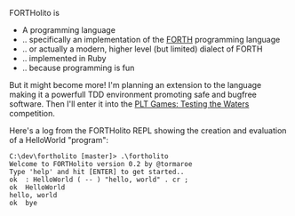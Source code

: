 FORTHolito is

* A programming language
* .. specifically an implementation of the [FORTH](http://en.wikipedia.org/wiki/Forth_%28programming_language%29) programming language
* .. or actually a modern, higher level (but limited) dialect of FORTH
* .. implemented in Ruby
* .. because programming is fun

But it might become more! I'm planning an extension to the language making it a powerfull TDD environment promoting safe and bugfree software. Then I'll enter it into the [PLT Games: Testing the Waters](http://www.pltgames.com/competition/2013/1) competition.

Here's a log from the FORTHolito REPL showing the creation and evaluation of a HelloWorld "program":

    C:\dev\fortholito [master]> .\fortholito
    Welcome to FORTHolito version 0.2 by @tormaroe
    Type 'help' and hit [ENTER] to get started..
    ok  : HelloWorld ( -- ) "hello, world" . cr ;
    ok  HelloWorld
    hello, world
    ok  bye

